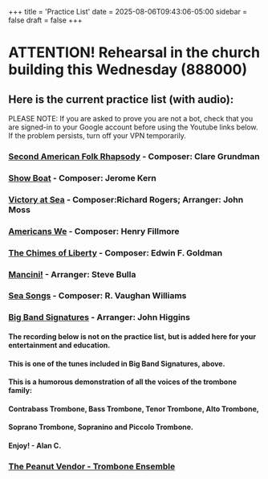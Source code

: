 +++
title = 'Practice List'
date = 2025-08-06T09:43:06-05:00
sidebar = false
draft = false
+++

# ATTENTION! Rehearsal in the church building this Wednesday (888000)
## Here is the current practice list (with audio):
PLEASE NOTE: If you are asked to prove you are not a bot, 
check that you are signed-in to your Google account before using the Youtube links below.
If the problem persists, turn off your VPN temporarily.


### [Second American Folk Rhapsody](https://youtu.be/ptUrXpd9tY0?si=YTxL_KZ35XtrWm8A) - Composer: Clare Grundman
  
### [Show Boat](https://youtu.be/nj1j6S95taU?si=YSzr9NMuoxjlrpRU) - Composer: Jerome Kern
  
### [Victory at Sea](https://youtu.be/Giw1PacZdZQ?si=8Vy4tEJW2fmpvWBA) - Composer:Richard Rogers; Arranger: John Moss
  
### [Americans We](https://youtu.be/w606Vb6E4NA?si=v1egQFlxMrNuuaAL) - Composer: Henry Fillmore
  
### [The Chimes of Liberty](https://youtu.be/nsGnPc1ACfc?si=on4YCFt7Ick-uz6C) - Composer: Edwin F. Goldman

### [Mancini!](https://youtu.be/9zUVIKtcIoc?si=IsnlKa-uf9YTQFQK) - Arranger: Steve Bulla

### [Sea Songs](https://youtu.be/00r8HoWtpxM?si=e9Um44puFagw-Bmg) -  Composer: R. Vaughan Williams

### [Big Band Signatures](https://youtu.be/jJ6WT7ZQNOM?si=wISxHrOITaHbINy3) -  Arranger: John Higgins

#### The recording below is not on the practice list, but is added here for your entertainment and education.
#### This is one of the tunes included in Big Band Signatures, above.
#### This is a humorous demonstration of all the voices of the trombone family:
#### Contrabass Trombone, Bass Trombone, Tenor Trombone, Alto Trombone, 
#### Soprano Trombone, Sopranino and Piccolo Trombone.
#### Enjoy!  - Alan C.

### [The Peanut Vendor - Trombone Ensemble](https://youtu.be/fqjW5_BbodM?si=pnIfT2VNfHRTJWed)